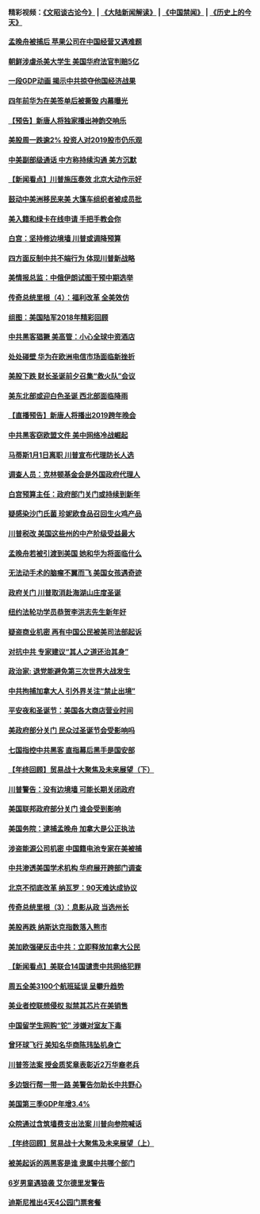 #### 精彩视频：[《文昭谈古论今》](https://github.com/gfw-breaker/wenzhao/blob/master/README.md?t=12251230) | [《大陆新闻解读》](https://github.com/gfw-breaker/ntdtv-comedy/blob/master/README.md?t=12251230) | [《中国禁闻》](https://github.com/gfw-breaker/ntdtv-news/blob/master/README.md?t=12251230) | [《历史上的今天》](https://github.com/gfw-breaker/today-in-history/blob/master/README.md?t=12251230) 

#### [孟晚舟被捕后 苹果公司在中国经营又遇难题](../pages/nsc412/n10931515.md?t=12251230) 

#### [朝鲜涉虐杀美大学生 美国华府法官判赔5亿](../pages/nsc412/n10931032.md?t=12251230) 

#### [一段GDP动画 揭示中共掠夺他国经济战果](../pages/nsc412/n10930922.md?t=12251230) 

#### [四年前华为在美签单后被撕毁 内幕曝光](../pages/nsc412/n10930781.md?t=12251230) 

#### [【预告】新唐人将独家播出神韵交响乐](../pages/nsc412/n10912037.md?t=12251230) 

#### [美股周一跌逾2% 投资人对2019股市仍乐观](../pages/nsc412/n10930753.md?t=12251230) 

#### [中美副部级通话 中方称持续沟通 美方沉默](../pages/nsc412/n10930456.md?t=12251230) 

#### [【新闻看点】川普施压奏效 北京大动作示好](../pages/nsc412/n10930510.md?t=12251230) 

#### [鼓动中美洲移民来美 大篷车组织者被成员批](../pages/nsc412/n10930604.md?t=12251230) 

#### [美入籍和绿卡在线申请 手把手教会你](../pages/nsc412/n10930508.md?t=12251230) 

#### [白宫：坚持修边境墙 川普或调降预算](../pages/nsc412/n10930585.md?t=12251230) 

#### [四方面反制中共不端行为 体现川普新战略](../pages/nsc412/n10930171.md?t=12251230) 

#### [美情报总监：中俄伊朗试图干预中期选举](../pages/nsc412/n10930391.md?t=12251230) 

#### [传奇总统里根（4）：福利改革 全美效仿](../pages/nsc412/n10929549.md?t=12251230) 

#### [组图：美国陆军2018年精彩回顾](../pages/nsc412/n10929712.md?t=12251230) 

#### [中共黑客猖獗 美高管：小心全球中资酒店](../pages/nsc412/n10929251.md?t=12251230) 

#### [处处碰壁 华为在欧洲电信市场面临新挫折](../pages/nsc412/n10929057.md?t=12251230) 

#### [美股下跌 财长圣诞前夕召集“救火队”会议](../pages/nsc412/n10928985.md?t=12251230) 

#### [美东北部或迎白色圣诞 西北部面临降雨](../pages/nsc412/n10928688.md?t=12251230) 

#### [【直播预告】新唐人将播出2019跨年晚会](../pages/nsc412/n10921399.md?t=12251230) 

#### [中共黑客窃欧盟文件 美中网络冷战崛起](../pages/nsc412/n10928801.md?t=12251230) 

#### [马蒂斯1月1日离职 川普宣布代理防长人选](../pages/nsc412/n10928618.md?t=12251230) 

#### [调查人员：克林顿基金会是外国政府代理人](../pages/nsc412/n10927653.md?t=12251230) 

#### [白宫预算主任：政府部门关门或持续到新年](../pages/nsc412/n10928590.md?t=12251230) 

#### [疑感染沙门氏菌 珍妮欧食品召回生火鸡产品](../pages/nsc412/n10928139.md?t=12251230) 

#### [川普税改 美国这些州的中产阶级受益最大](../pages/nsc412/n10928201.md?t=12251230) 

#### [孟晚舟若被引渡到美国 她和华为将面临什么](../pages/nsc412/n10927282.md?t=12251230) 

#### [无法动手术的脑瘤不翼而飞 美国女孩遇奇迹](../pages/nsc412/n10927620.md?t=12251230) 

#### [政府关门 川普取消赴海湖山庄度圣诞](../pages/nsc412/n10927613.md?t=12251230) 

#### [纽约法轮功学员恭贺李洪志先生新年好](../pages/nsc412/n10927429.md?t=12251230) 

#### [疑盗商业机密 再有中国公民被美司法部起诉](../pages/nsc412/n10927459.md?t=12251230) 

#### [对抗中共 专家建议“其人之道还治其身”](../pages/nsc412/n10927398.md?t=12251230) 

#### [政治家: 退党能避免第三次世界大战发生](../pages/nsc412/n10923226.md?t=12251230) 

#### [中共拘捕加拿大人 引外界关注“禁止出境”](../pages/nsc412/n10927145.md?t=12251230) 

#### [平安夜和圣诞节：美国各大商店营业时间](../pages/nsc412/n10927134.md?t=12251230) 

#### [美政府部分关门 民众过圣诞节会受影响吗](../pages/nsc412/n10927049.md?t=12251230) 

#### [七国指控中共黑客 直指幕后黑手是国安部](../pages/nsc412/n10927012.md?t=12251230) 

#### [【年终回顾】贸易战十大聚焦及未来展望（下）](../pages/nsc412/n10918534.md?t=12251230) 

#### [川普警告：没有边境墙 可能长期关闭政府](../pages/nsc412/n10926277.md?t=12251230) 

#### [美国联邦政府部分关门 谁会受到影响](../pages/nsc412/n10925776.md?t=12251230) 

#### [美国务院：逮捕孟晚舟 加拿大是公正执法](../pages/nsc412/n10926118.md?t=12251230) 

#### [涉盗能源公司机密 中国籍电池专家在美被捕](../pages/nsc412/n10925941.md?t=12251230) 

#### [中共渗透美国学术机构 华府展开跨部门调查](../pages/nsc412/n10925859.md?t=12251230) 

#### [北京不彻底改革 纳瓦罗：90天难达成协议](../pages/nsc412/n10925767.md?t=12251230) 

#### [传奇总统里根（3）：息影从政 当选州长](../pages/nsc412/n10925669.md?t=12251230) 

#### [美股再跌 纳斯达克指数落入熊市](../pages/nsc412/n10925769.md?t=12251230) 

#### [美加欧强硬反击中共：立即释放加拿大公民](../pages/nsc412/n10925745.md?t=12251230) 

#### [【新闻看点】美联合14国谴责中共网络犯罪](../pages/nsc412/n10925163.md?t=12251230) 

#### [周五全美3100个航班延误 呈攀升趋势](../pages/nsc412/n10925657.md?t=12251230) 

#### [美业者控联想侵权 拟禁其芯片在美销售](../pages/nsc412/n10925688.md?t=12251230) 

#### [中国留学生网购“铊” 涉嫌对室友下毒](../pages/nsc412/n10925514.md?t=12251230) 

#### [曾环球飞行 美知名华商陈玮坠机身亡](../pages/nsc412/n10925460.md?t=12251230) 

#### [川普签法案 授金质奖章表彰近2万华裔老兵](../pages/nsc412/n10924942.md?t=12251230) 

#### [多边银行帮一带一路 美警告勿助长中共野心](../pages/nsc412/n10925309.md?t=12251230) 

#### [美国第三季GDP年增3.4%](../pages/nsc412/n10925088.md?t=12251230) 

#### [众院通过含筑墙费支出法案 川普向参院喊话](../pages/nsc412/n10925061.md?t=12251230) 

#### [【年终回顾】贸易战十大聚焦及未来展望（上）](../pages/nsc412/n10918329.md?t=12251230) 

#### [被美起诉的两黑客是谁 隶属中共哪个部门](../pages/nsc412/n10923895.md?t=12251230) 

#### [6岁男童遇狼袭 艾尔德里发警告](../pages/nsc412/n10923890.md?t=12251230) 

#### [迪斯尼推出4天4公园门票套餐](../pages/nsc412/n10923825.md?t=12251230) 

